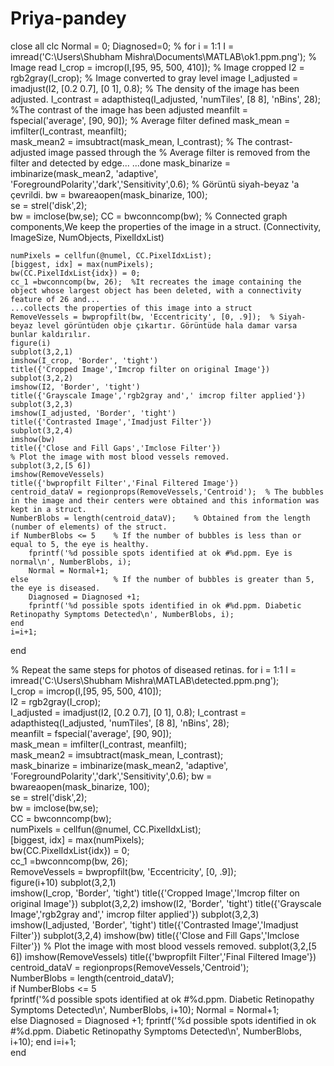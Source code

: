 # Priya-pandey

close all
clc
Normal = 0;
Diagnosed=0;
%
for i = 1:1
    I = imread('C:\Users\Shubham Mishra\Documents\MATLAB\ok1.ppm.png');     % Image read
    I_crop = imcrop(I,[95, 95, 500, 410]);    % Image cropped
    I2 = rgb2gray(I_crop);                    % Image converted to gray level image
    I_adjusted = imadjust(I2, [0.2 0.7], [0 1], 0.8);   % The density of the image has been adjusted.
    I_contrast = adapthisteq(I_adjusted, 'numTiles', [8 8], 'nBins', 28);   %The contrast of the image has been adjusted
    meanfilt = fspecial('average', [90, 90]);     % Average filter defined
    mask_mean = imfilter(I_contrast, meanfilt);   
    mask_mean2 = imsubtract(mask_mean, I_contrast); % The contrast-adjusted image passed through the % Average filter is removed from the filter and detected by edge...
    ...done
    mask_binarize = imbinarize(mask_mean2, 'adaptive', 'ForegroundPolarity','dark','Sensitivity',0.6);  % Görüntü siyah-beyaz 'a çevrildi.
    bw = bwareaopen(mask_binarize, 100);  
    se = strel('disk',2);   
    bw = imclose(bw,se);
    CC = bwconncomp(bw);    % Connected graph components,We keep the properties of the image in a struct. (Connectivity, ImageSize, NumObjects, PixelIdxList)

    numPixels = cellfun(@numel, CC.PixelIdxList);  
    [biggest, idx] = max(numPixels);  
    bw(CC.PixelIdxList{idx}) = 0;     
    cc_1 =bwconncomp(bw, 26);  %It recreates the image containing the object whose largest object has been deleted, with a connectivity feature of 26 and...
    ...collects the properties of this image into a struct
    RemoveVessels = bwpropfilt(bw, 'Eccentricity', [0, .9]);  % Siyah-beyaz level görüntüden obje çıkartır. Görüntüde hala damar varsa bunlar kaldırılır.
    figure(i)    
    subplot(3,2,1) 
    imshow(I_crop, 'Border', 'tight')
    title({'Cropped Image','Imcrop filter on original Image'})
    subplot(3,2,2)
    imshow(I2, 'Border', 'tight')
    title({'Grayscale Image','rgb2gray and',' imcrop filter applied'})
    subplot(3,2,3)
    imshow(I_adjusted, 'Border', 'tight')
    title({'Contrasted Image','Imadjust Filter'})
    subplot(3,2,4)
    imshow(bw)
    title({'Close and Fill Gaps','Imclose Filter'})
    % Plot the image with most blood vessels removed.
    subplot(3,2,[5 6])
    imshow(RemoveVessels)
    title({'bwpropfilt Filter','Final Filtered Image'})
    centroid_dataV = regionprops(RemoveVessels,'Centroid');  % The bubbles in the image and their centers were obtained and this information was kept in a struct.
    NumberBlobs = length(centroid_dataV);    % Obtained from the length (number of elements) of the struct.
    if NumberBlobs <= 5    % If the number of bubbles is less than or equal to 5, the eye is healthy.
        fprintf('%d possible spots identified at ok #%d.ppm. Eye is normal\n', NumberBlobs, i);
        Normal = Normal+1;
    else                   % If the number of bubbles is greater than 5, the eye is diseased.
        Diagnosed = Diagnosed +1;
        fprintf('%d possible spots identified in ok #%d.ppm. Diabetic Retinopathy Symptoms Detected\n', NumberBlobs, i);
    end
    i=i+1;
end


% Repeat the same steps for photos of diseased retinas.
for i = 1:1
    I = imread('C:\Users\Shubham Mishra\MATLAB\detected.ppm.png');     
    I_crop = imcrop(I,[95, 95, 500, 410]);    
    I2 = rgb2gray(I_crop);                    
    I_adjusted = imadjust(I2, [0.2 0.7], [0 1], 0.8);
    I_contrast = adapthisteq(I_adjusted, 'numTiles', [8 8], 'nBins', 28);   
    meanfilt = fspecial('average', [90, 90]);     
    mask_mean = imfilter(I_contrast, meanfilt);   
    mask_mean2 = imsubtract(mask_mean, I_contrast);  
    mask_binarize = imbinarize(mask_mean2, 'adaptive', 'ForegroundPolarity','dark','Sensitivity',0.6);
    bw = bwareaopen(mask_binarize, 100);  
    se = strel('disk',2);   
    bw = imclose(bw,se);    
    CC = bwconncomp(bw);    
    numPixels = cellfun(@numel, CC.PixelIdxList);  
    [biggest, idx] = max(numPixels);    
    bw(CC.PixelIdxList{idx}) = 0;       
    cc_1 =bwconncomp(bw, 26);           
    RemoveVessels = bwpropfilt(bw, 'Eccentricity', [0, .9]);  
    figure(i+10)
    subplot(3,2,1)  
    imshow(I_crop, 'Border', 'tight')
    title({'Cropped Image','Imcrop filter on original Image'})
    subplot(3,2,2)
    imshow(I2, 'Border', 'tight')
    title({'Grayscale Image','rgb2gray and',' imcrop filter applied'})
    subplot(3,2,3)
    imshow(I_adjusted, 'Border', 'tight')
    title({'Contrasted Image','Imadjust Filter'})
    subplot(3,2,4)
    imshow(bw)
    title({'Close and Fill Gaps','Imclose Filter'})
    % Plot the image with most blood vessels removed.
    subplot(3,2,[5 6])
    imshow(RemoveVessels)
    title({'bwpropfilt Filter','Final Filtered Image'})
    centroid_dataV = regionprops(RemoveVessels,'Centroid');   
    NumberBlobs = length(centroid_dataV);                     
    if NumberBlobs <= 5       
        fprintf('%d possible spots identified at ok #%d.ppm. Diabetic Retinopathy Symptoms Detected\n', NumberBlobs, i+10);
        Normal = Normal+1;     
    else
        Diagnosed = Diagnosed +1;
        fprintf('%d possible spots identified in ok #%d.ppm. Diabetic Retinopathy Symptoms Detected\n', NumberBlobs, i+10);
    end
  i=i+1;  
end


